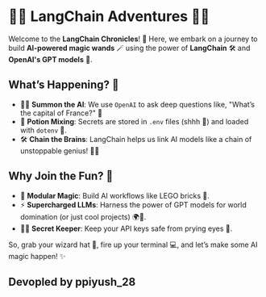 # 🚀🤖 LangChain Adventures 🧠✨

Welcome to the **LangChain Chronicles**! 🌟 Here, we embark on a journey to build **AI-powered magic wands** 🪄 using the power of **LangChain** 🛠️ and **OpenAI's GPT models** 🤯. 

## What’s Happening? 🤔
- 🧙‍♂️ **Summon the AI**: We use `OpenAI` to ask deep questions like, "What’s the capital of France?" 🗼
- 🧪 **Potion Mixing**: Secrets are stored in `.env` files (shhh 🤫) and loaded with `dotenv` 🧴.
- 🛠️ **Chain the Brains**: LangChain helps us link AI models like a chain of unstoppable genius! 🔗💡

## Why Join the Fun? 🎉
- 🧩 **Modular Magic**: Build AI workflows like LEGO bricks 🧱.
- ⚡ **Supercharged LLMs**: Harness the power of GPT models for world domination (or just cool projects) 🌍🤖.
- 🕵️‍♀️ **Secret Keeper**: Keep your API keys safe from prying eyes 👀.

So, grab your wizard hat 🎩, fire up your terminal 💻, and let’s make some AI magic happen! ✨

## Devopled by ppiyush_28